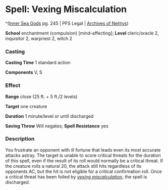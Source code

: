 # Spell: Vexing Miscalculation

^([Inner Sea Gods][ss-vexing-miscalculation] pg. 245 | PFS Legal | [Archives of Nehtys][sn-vexing-miscalculation])

**School** enchantment (compulsion) [mind-affecting]; **Level** cleric/oracle 2, inquisitor 2, warpriest 2, witch 2

### Casting

**Casting Time** 1 standard action  

**Components** V, S

### Effect

**Range** close (25 ft. + 5 ft./2 levels)  

**Target** one creature  

**Duration** 1 minute/level or until discharged  

**Saving Throw** Will negates; **Spell Resistance** yes

### Description

You frustrate an opponent with ill fortune that leads even its most accurate attacks astray. The target is unable to score critical threats for the duration of this spell, even if the result of its roll would normally be a critical threat. If the creature rolls a natural 20, the attack still hits regardless of its opponents AC, but the hit is not eligible for a critical confirmation roll. Once a critical threat has been foiled by _[vexing miscalculation]_, the spell is discharged.

[ss-vexing-miscalculation]: http://paizo.com/products/btpy94wj
[sn-vexing-miscalculation]: http://www.archivesofnethys.com/SpellDisplay.aspx?ItemName=Vexing%20Miscalculation
[vexing miscalculation]: http://www.archivesofnethys.com/SpellDisplay.aspx?ItemName=vexing%20miscalculation